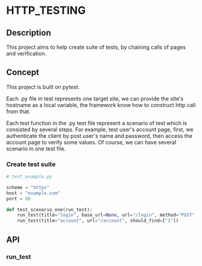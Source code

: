 # HTTP_TESTING

## Description
This project aims to help create suite of tests, by chaining calls of pages and verification.

## Concept
This project is built on pytest.

Each .py file in test represents one target site, we can provide the site's hostname
as a local variable, the framework know how to construct http call from that.

Each test function in the .py test file represent a scenario of test which is consisted by several steps. For example,
test user's account page, first, we authenticate the client by post user's name and password,
then access the account page to verify some values. Of course, we can have several scenario in one test file.

### Create test suite
```python
# test_example.py

scheme = "https"
host = "example.com"
port = 80

def test_scenario_one(run_test):
    run_test(title="login", base_url=None, url="/login", method="POST", data={"login": "test", "password": "123456"}, headers={}, cookies={}, follow=False, should_find=["ok", r"test"], should_not_find=["fail"])
    run_test(title="account", url="/account", should_find=["1"])

```

## API
### run_test
```python

```
